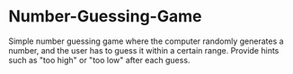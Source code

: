 # Number-Guessing-Game
Simple number guessing game where the computer randomly generates a number, and the user has to guess it within a certain range. Provide hints such as "too high" or "too low" after each guess.
